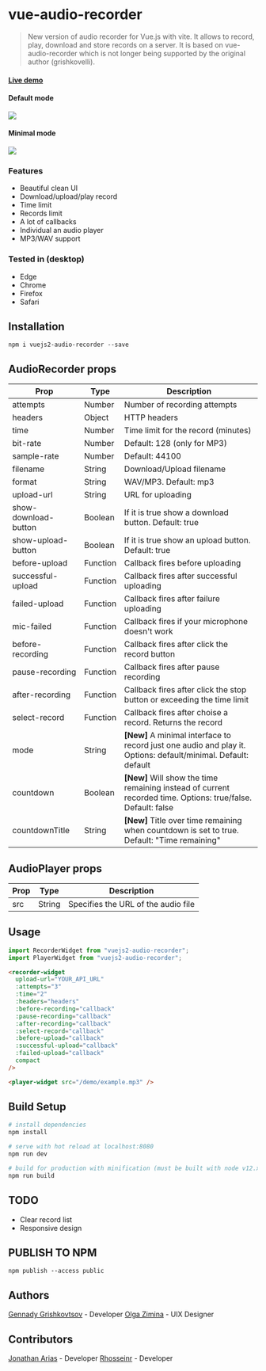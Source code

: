 # vue-audio-recorder

> New version of audio recorder for Vue.js with vite.
> It allows to record, play, download and store records on a server. It is based on vue-audio-recorder which is not longer being supported by the original author (grishkovelli).

#### [Live demo](https://jsfiddle.net/grishkovelli/rb1anxyj/)

#### Default mode

![](https://raw.githubusercontent.com/rhosseinr/vue-audio-recorder/master/screenshot.png)

#### Minimal mode

![](https://raw.githubusercontent.com/rhosseinr/vue-audio-recorder/master/minimal.png)

### Features

- Beautiful clean UI
- Download/upload/play record
- Time limit
- Records limit
- A lot of callbacks
- Individual an audio player
- MP3/WAV support

### Tested in (desktop)

- Edge
- Chrome
- Firefox
- Safari

## Installation

```
npm i vuejs2-audio-recorder --save
```

## AudioRecorder props

| Prop                 | Type     | Description                                                                                                    |
| -------------------- | -------- | -------------------------------------------------------------------------------------------------------------- |
| attempts             | Number   | Number of recording attempts                                                                                   |
| headers              | Object   | HTTP headers                                                                                                   |
| time                 | Number   | Time limit for the record (minutes)                                                                            |
| bit-rate             | Number   | Default: 128 (only for MP3)                                                                                    |
| sample-rate          | Number   | Default: 44100                                                                                                 |
| filename             | String   | Download/Upload filename                                                                                       |
| format               | String   | WAV/MP3. Default: mp3                                                                                          |
| upload-url           | String   | URL for uploading                                                                                              |
| show-download-button | Boolean  | If it is true show a download button. Default: true                                                            |
| show-upload-button   | Boolean  | If it is true show an upload button. Default: true                                                             |
| before-upload        | Function | Callback fires before uploading                                                                                |
| successful-upload    | Function | Callback fires after successful uploading                                                                      |
| failed-upload        | Function | Callback fires after failure uploading                                                                         |
| mic-failed           | Function | Callback fires if your microphone doesn't work                                                                 |
| before-recording     | Function | Callback fires after click the record button                                                                   |
| pause-recording      | Function | Callback fires after pause recording                                                                           |
| after-recording      | Function | Callback fires after click the stop button or exceeding the time limit                                         |
| select-record        | Function | Callback fires after choise a record. Returns the record                                                       |
| mode                 | String   | **[New]** A minimal interface to record just one audio and play it. Options: default/minimal. Default: default |
| countdown            | Boolean  | **[New]** Will show the time remaining instead of current recorded time. Options: true/false. Default: false   |
| countdownTitle       | String   | **[New]** Title over time remaining when countdown is set to true. Default: "Time remaining"                   |

## AudioPlayer props

| Prop | Type   | Description                         |
| ---- | ------ | ----------------------------------- |
| src  | String | Specifies the URL of the audio file |

## Usage

```js
import RecorderWidget from "vuejs2-audio-recorder";
import PlayerWidget from "vuejs2-audio-recorder";
```

```html
<recorder-widget
  upload-url="YOUR_API_URL"
  :attempts="3"
  :time="2"
  :headers="headers"
  :before-recording="callback"
  :pause-recording="callback"
  :after-recording="callback"
  :select-record="callback"
  :before-upload="callback"
  :successful-upload="callback"
  :failed-upload="callback"
  compact
/>
```

```html
<player-widget src="/demo/example.mp3" />
```

## Build Setup

```bash
# install dependencies
npm install

# serve with hot reload at localhost:8080
npm run dev

# build for production with minification (must be built with node v12.x)
npm run build
```

## TODO

- Clear record list
- Responsive design

## PUBLISH TO NPM

```
npm publish --access public
```

## Authors

[Gennady Grishkovtsov](https://www.linkedin.com/in/grishkovtsov/) - Developer
[Olga Zimina](https://www.behance.net/zimin4ik) - UIX Designer

## Contributors

[Jonathan Arias](https://github.com/jonalxh) - Developer
[Rhosseinr](https://github.com/rhosseinr) - Developer
